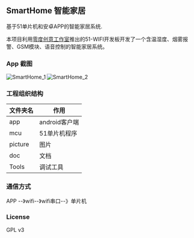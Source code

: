 ## SmartHome 智能家居

基于51单片机和安卓APP的智能家居系统.

本项目利用[零度创意工作室](http://www.hx-wl.com.cn)推出的51-WIFI开发板开发了一个含温湿度、烟雾报警、GSM模块、语音控制的智能家居系统。

### App 截图

<img src="http://static.mindcont.com/blog/images/coding/android/SmartHome_1.jpg" alt="SmartHome_1" align="left"/>
<img src="http://static.mindcont.com/blog/images/coding/android/SmartHome_2.jpg" alt="SmartHome_2" align="middle"/>

### 工程组织结构

文件夹名 | 作用 |
---------|----------|
app | android客户端
mcu | 51单片机程序
picture | 图片
doc | 文档
Tools | 调试工具

### 通信方式
APP --》wifi--》wifi串口--》单片机

### License

GPL v3
